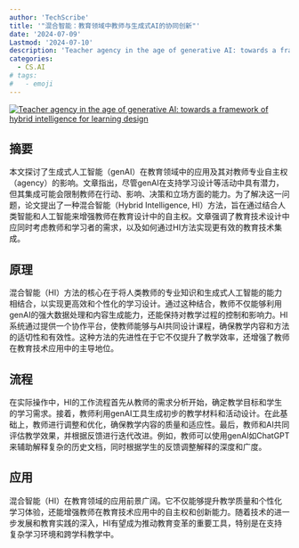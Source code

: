 ```yaml
---
author: 'TechScribe'
title: '"混合智能：教育领域中教师与生成式AI的协同创新"'
date: '2024-07-09'
Lastmod: '2024-07-10'
description: 'Teacher agency in the age of generative AI: towards a framework of hybrid intelligence for learning design'
categories:
  - CS.AI
# tags:
#   - emoji
---
```


[![Teacher agency in the age of generative AI: towards a framework of hybrid intelligence for learning design](https://arxiv-research-1301205113.cos.ap-guangzhou.myqcloud.com/images/2407.06655v1.pdf_0.jpg)](https://arxiv.org/abs/2407.06655v1)

## 摘要

本文探讨了生成式人工智能（genAI）在教育领域中的应用及其对教师专业自主权（agency）的影响。文章指出，尽管genAI在支持学习设计等活动中具有潜力，但其集成可能会限制教师在行动、影响、决策和立场方面的能力。为了解决这一问题，论文提出了一种混合智能（Hybrid Intelligence, HI）方法，旨在通过结合人类智能和人工智能来增强教师在教育设计中的自主权。文章强调了教育技术设计中应同时考虑教师和学习者的需求，以及如何通过HI方法实现更有效的教育技术集成。<!--more-->

## 原理

混合智能（HI）方法的核心在于将人类教师的专业知识和生成式人工智能的能力相结合，以实现更高效和个性化的学习设计。通过这种结合，教师不仅能够利用genAI的强大数据处理和内容生成能力，还能保持对教学过程的控制和影响力。HI系统通过提供一个协作平台，使教师能够与AI共同设计课程，确保教学内容和方法的适切性和有效性。这种方法的先进性在于它不仅提升了教学效率，还增强了教师在教育技术应用中的主导地位。

## 流程

在实际操作中，HI的工作流程首先从教师的需求分析开始，确定教学目标和学生的学习需求。接着，教师利用genAI工具生成初步的教学材料和活动设计。在此基础上，教师进行调整和优化，确保教学内容的质量和适应性。最后，教师和AI共同评估教学效果，并根据反馈进行迭代改进。例如，教师可以使用genAI如ChatGPT来辅助解释复杂的历史文档，同时根据学生的反馈调整解释的深度和广度。

## 应用

混合智能（HI）在教育领域的应用前景广阔。它不仅能够提升教学质量和个性化学习体验，还能增强教师在教育技术应用中的自主权和创新能力。随着技术的进一步发展和教育实践的深入，HI有望成为推动教育变革的重要工具，特别是在支持复杂学习环境和跨学科教学中。